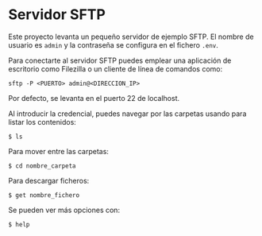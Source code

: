 # Servidor SFTP

Este proyecto levanta un pequeño servidor de ejemplo SFTP. El nombre de usuario es `admin` y la contraseña se configura en el fichero `.env`.

Para conectarte al servidor SFTP puedes emplear una aplicación de escritorio como Filezilla o un cliente de línea de comandos como:

```
sftp -P <PUERTO> admin@<DIRECCION_IP>
```

Por defecto, se levanta en el puerto 22 de localhost.

Al introducir la credencial, puedes navegar por las carpetas usando para listar los contenidos:

```
$ ls
```

Para mover entre las carpetas:

```
$ cd nombre_carpeta
```

Para descargar ficheros:

```
$ get nombre_fichero
```

Se pueden ver más opciones con:

```
$ help
```
